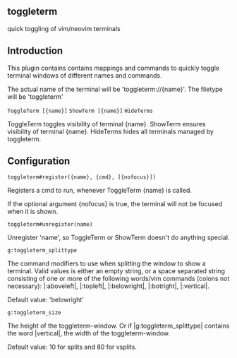 toggleterm
---
quick toggling of vim/neovim terminals

Introduction
---

This plugin contains contains mappings and commands to quickly toggle terminal
windows of different names and commands.

The actual name of the terminal will be 'toggleterm://{name}'.
The filetype will be 'toggleterm'

`ToggleTerm [{name}]`
`ShowTerm [{name}]`
`HideTerms`

ToggleTerm toggles visibility of terminal {name}.
ShowTerm ensures visibility of terminal {name}.
HideTerms hides all terminals managed by toggleterm.

Configuration
---

`toggleterm#register({name}, {cmd}, [{nofocus}])`

Registers a cmd to run, whenever ToggleTerm {name} is called.

If the optional argument {nofocus} is true, the terminal will not be focused
when it is shown.

`toggleterm#unregister(name)`

Unregister 'name', so ToggleTerm or ShowTerm doesn't do anything special.

`g:toggleterm_splittype`

The command modifiers to use when splitting the window to show a terminal.
Valid values is either an empty string, or a space separated string consisting
of one or more of the following words/vim commands (colons not necessary):
|:aboveleft|, |:topleft|, |:belowright|, |:botright|, |:vertical|. 

Default value: 'belowright'

`g:toggleterm_size`

The height of the toggleterm-window. Or if |g:toggleterm_splittype| contains the
word |vertical|, the width of the toggleterm-window. 

Default value: 10 for splits and 80 for vsplits.

